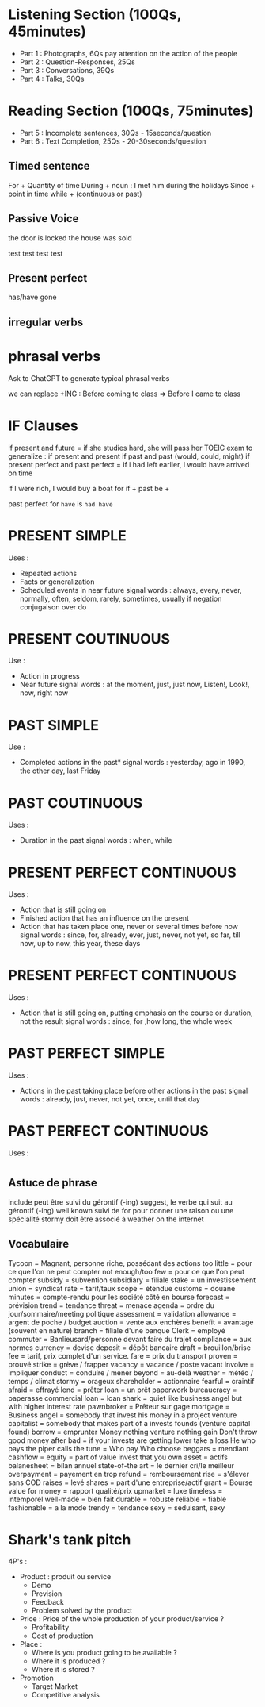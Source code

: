 # Listening Section (100Qs, 45minutes)
- Part 1 : Photographs, 6Qs pay attention on the action of the people
- Part 2 : Question-Responses, 25Qs 
- Part 3 : Conversations, 39Qs
- Part 4 : Talks, 30Qs
# Reading Section (100Qs, 75minutes)
- Part 5 : Incomplete sentences, 30Qs - 15seconds/question
- Part 6 : Text Completion, 25Qs - 20-30seconds/question


## Timed sentence

For + Quantity of time
During + noun : I met him during the holidays
Since + point in time
while + (continuous or past)

## Passive Voice
the door is locked 
the house was sold

test
test
test
test

## Present perfect
has/have gone 

## irregular verbs

# phrasal verbs
Ask to ChatGPT to generate typical phrasal verbs 


we can replace +ING :
Before coming to class => Before I came to class


# IF Clauses
if present and future = if she studies hard, she will pass her TOEIC exam
to generalize : if present and present
if past and past (would, could, might) 
if present perfect and past perfect = if i had left earlier, I would have arrived on time

if I were rich, I would buy a boat
for if + past be +

past perfect for `have` is `had have`


# PRESENT SIMPLE
Uses :
- Repeated actions
- Facts or generalization
- Scheduled events in near future
signal words : always, every, never, normally, often, seldom, rarely, sometimes, usually
if negation conjugaison over do

# PRESENT COUTINUOUS
Use :
- Action in progress
- Near future 
signal words : at the moment, just, just now, Listen!, Look!, now, right now


# PAST SIMPLE
Use :
- Completed actions in the past*
signal words : yesterday, ago in 1990, the other day, last Friday

# PAST COUTINUOUS
Uses : 
- Duration in the past
signal words : when, while

# PRESENT PERFECT CONTINUOUS
Uses :
- Action that is still going on
- Finished action that has an influence on the present
- Action that has taken place one, never or several times before now
signal words : since, for, already, ever, just, never, not yet, so far, till now, up to now, this year, these days

# PRESENT PERFECT CONTINUOUS
Uses : 
- Action that is still going on, putting emphasis on the course or duration, not the result
signal words : since, for ,how long, the whole week

# PAST PERFECT SIMPLE
Uses : 
- Actions in the past taking place before other actions in the past
signal words : already, just, never, not yet, once, until that day

# PAST PERFECT CONTINUOUS
Uses :

# 


## Astuce de phrase

include peut être suivi du gérontif (-ing)
suggest, le verbe qui suit au gérontif (-ing)
well known suivi de for pour donner une raison ou une spécialité
stormy doit être associé à weather
on the internet

## Vocabulaire

Tycoon = Magnant, personne riche, possédant des actions
too little = pour ce que l'on ne peut compter
not enough/too few = pour ce que l'on peut compter
subsidy = subvention
subsidiary = filiale
stake = un  investissement
union = syndicat
rate = tarif/taux
scope = étendue
customs = douane
minutes = compte-rendu pour les société côté en bourse
forecast = prévision
trend = tendance
threat = menace
agenda = ordre du jour/sommaire/meeting politique
assessment = validation
allowance = argent de poche / budget
auction = vente aux enchères
benefit = avantage (souvent en nature)
branch = filiale d'une banque
Clerk = employé
commuter = Banlieusard/personne devant faire du trajet
compliance = aux normes
currency = devise
deposit = dépôt bancaire
draft = brouillon/brise
fee = tarif, prix complet d'un service.
fare = prix du transport
proven = prouvé
strike = grève / frapper
vacancy = vacance / poste vacant
involve = impliquer
conduct = conduire / mener
beyond = au-delà
weather = météo / temps / climat
stormy = orageux
shareholder = actionnaire
fearful = craintif
afraid = effrayé
lend = prêter
loan = un prêt
paperwork bureaucracy = paperasse
commercial loan =
loan shark = quiet like business angel but with higher interest rate
pawnbroker = Prêteur sur gage
mortgage =  
Business angel = somebody that invest his money in a project
venture capitalist = somebody that makes part of a invests founds (venture capital found)
borrow = emprunter
Money
nothing venture nothing gain
Don't throw good money after bad = if your invests are getting lower take a loss
He who pays the piper calls the tune = Who pay Who choose
beggars = mendiant
cashflow =
equity = part of value invest that you own 
asset = actifs
balanesheet = bilan annuel
state-of-the art = le dernier cri/le meilleur
overpayment = payement en trop
refund = remboursement
rise = s'élever sans COD
raises = levé
shares = part d'une entreprise/actif
grant = Bourse
value for money = rapport qualité/prix
upmarket = luxe
timeless = intemporel
well-made = bien fait
durable = robuste
reliable = fiable
fashionable = a la mode
trendy = tendance
sexy = séduisant, sexy





# Shark's tank pitch
4P's :
- Product : produit ou service
	- Demo
	- Prevision
	- Feedback
	- Problem solved by the product
- Price : Price of the whole production of your product/service ?
	- Profitability
	- Cost of production
- Place : 
	- Where is you  product going to be available ? 
	- Where it is produced ?
	- Where it is stored ?
- Promotion
	- Target Market
	- Competitive analysis